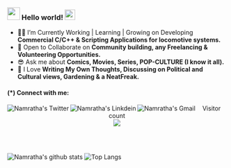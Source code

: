 ### <img src="https://github.com/TheDudeThatCode/TheDudeThatCode/blob/master/Assets/Hi.gif" width="29px"> Hello world!&nbsp;<img src="https://github.com/TheDudeThatCode/TheDudeThatCode/blob/master/Assets/Earth.gif" width="24px"> 
 
- 👩‍💻 I’m Currently Working | Learning | Growing on Developing **Commercial C/C++ & Scripting Applications for locomotive systems.**
- 🤝 Open to Collaborate on **Community building, any Freelancing & Volunteering Opportunities.**
- 😎 Ask me about **Comics, Movies, Series, POP-CULTURE (I know it all).** 
- 🙌 I Love **Writing My Own Thoughts, Discussing on Political and Cultural views, Gardening & a NeatFreak.** 
 
 #### (*) Connect with me: 
 
 <a href="https://twitter.com/namratha_lb" target="_blank" rel="nofollow"><img align="left" alt="Namratha's Twitter"  src="https://img.shields.io/badge/Twitter-1DA1F2?style=for-the-badge&logo=twitter&logoColor=white" /></a><a href="https://www.linkedin.com/in/namratha-l-bemane-a868b7162/" target="_blank" rel="nofollow"><img align="left" alt="Namratha's Linkdein"  src="https://img.shields.io/badge/LinkedIn-0077B5?style=for-the-badge&logo=linkedin&logoColor=white" /></a><a href="mailto: namratha9823@gmail.com" target="_blank" rel="nofollow"><img align="left" alt="Namratha's Gmail"  src="https://img.shields.io/badge/Gmail-D14836?style=for-the-badge&logo=gmail&logoColor=white" /></a>

 <p align="center"> 
  Visitor count<br>
  <img src="https://profile-counter.glitch.me/Namrathalb/count.svg" />
</p>
 
<br><br/>
 
![Namratha's github stats](https://github-readme-stats.vercel.app/api?username=Namrathalb&show_icons=true&theme=dark)
![Top Langs](https://github-readme-stats.vercel.app/api/top-langs/?username=Namrathalb&layout=compact&theme=dark)
 
<!--Light Mode-!<a href="https://twitter.com/namratha_lb" target="_blank" rel="nofollow"><img align="left" alt="Namratha's Twitter" width="22px" src="https://cdn.jsdelivr.net/npm/simple-icons@v3/icons/twitter.svg" /></a><a href="https://www.linkedin.com/in/namratha-l-bemane-a868b7162/" target="_blank" rel="nofollow"><img align="left" alt="Namratha's Linkdein" width="22px" src="https://cdn.jsdelivr.net/npm/simple-icons@v3/icons/linkedin.svg" /></a><a href="mailto: namratha9823@gmail.com" target="_blank" rel="nofollow"><img align="left" alt="Namratha's Gmail" width="22px" src="https://cdn.jsdelivr.net/npm/simple-icons@3.12.1/icons/gmail.svg" /></a>-->
 

<!--![Octocat](octocat-small.png)
<!--
**Namrathalb/Namrathalb** is a ✨ _special_ ✨ repository because its `README.md` (this file) appears on your GitHub profile.

<!--Here are some ideas to get you started:-->
